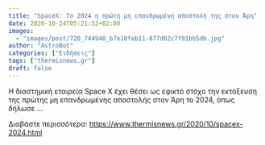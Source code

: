 ```yaml
---
title: "SpaceX: Το 2024 η πρώτη μη επανδρωμένη αποστολή της στον Άρη"
date: 2020-10-24T05:21:52+02:00
images:
  - "images/post/720_744940_b7e10feb11-877d02c7f91bb5db.jpg"
author: "AstroBot"
categories: ["Ειδήσεις"]
tags: ["thermisnews.gr"]
draft: false
---
```


Η διαστημική εταιρεία Space X έχει θέσει ως εφικτό στόχο την εκτόξευση της πρώτης μη επανδρωμένης αποστολής στον Άρη το 2024, όπως δήλωσε ...

Διαβάστε περισσότερα: https://www.thermisnews.gr/2020/10/spacex-2024.html
